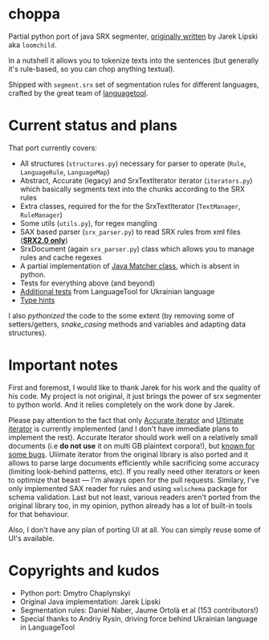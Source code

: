 # choppa
Partial python port of java SRX segmenter, [originally written](https://github.com/loomchild/segment) by Jarek Lipski aka `loomchild`. 

In a nutshell it allows you to tokenize texts into the sentences (but generally it's rule-based, so you can chop anything textual).

Shipped with `segment.srx` set of segmentation rules for different languages, crafted by the great team of [languagetool](https://github.com/languagetool-org/languagetool).

# Current status and plans
That port currently covers:
* All structures (`structures.py`) necessary for parser to operate (`Rule`, `LanguageRule`, `LanguageMap`)
* Abstract, Accurate (legacy) and SrxTextIterator iterator (`iterators.py`) which basically segments text into the chunks according to the SRX rules
* Extra classes, required for the for the SrxTextIterator (`TextManager`, `RuleManager`)
* Some utils (`utils.py`), for regex mangling
* SAX based parser (`srx_parser.py`) to read SRX rules from xml files ([**SRX2.0 only**](https://github.com/loomchild/segment#srx-file))
* SrxDocument (again `srx_parser.py`) class which allows you to manage rules and cache regexes
* A partial implementation of [Java Matcher class](https://docs.oracle.com/javase/7/docs/api/java/util/regex/Matcher.html#method_summary), which is absent in python.
* Tests for everything above (and beyond)
* [Additional tests](https://github.com/languagetool-org/languagetool/blob/66a66e5484aaaa5794fd530da18179b0bf441250/languagetool-language-modules/uk/src/test/java/org/languagetool/tokenizers/uk/UkrainianSRXSentenceTokenizerTest.java) from LanguageTool for Ukrainian language
* [Type hints](https://docs.python.org/3/library/typing.html)

I also _pythonized_ the code to the some extent (by removing some of setters/getters, _snake_casing_ methods and variables and adapting data structures).


# Important notes
First and foremost, I would like to thank Jarek for his work and the quality of his code. My project is not original, it just brings the power of srx segmenter to python world. And it relies completely on the work
done by Jarek.

Please pay attention to the fact that only [Accurate iterator](https://github.com/loomchild/segment#accurate-algorithm) and [Ultimate iterator](https://github.com/loomchild/segment#algorithm) is currently implemented (and I don't have immediate plans to implement the rest). Accurate Iterator should work well on a relatively small documents (i.e **do not use** it on multi GB plaintext corpora!), but [known for some bugs](https://github.com/loomchild/segment/issues/22). Uliimate iterator from the original library is also ported and it allows to parse large documents efficiently while sacrificing some accuracy (limiting look-behind patterns, etc). If you really need other iterators or keen to optimize that beast — I'm always open for the pull requests. Similary, I've only implemented SAX reader for rules and using `xmlschema` package for schema validation. Last but not least, various readers aren't ported from the original library too, in my opinion, python already has a lot of built-in tools for that behaviour.

Also, I don't have any plan of porting UI at all. You can simply reuse some of UI's available.


# Copyrights and kudos
* Python port: Dmytro Chaplynskyi
* Original Java implementation: Jarek Lipski
* Segmentation rules: Daniel Naber, Jaume Ortolà et al (153 contributors!)
* Special thanks to Andriy Rysin, driving force behind Ukrainian language in LanguageTool
